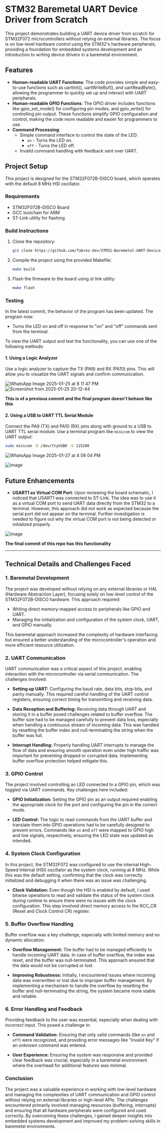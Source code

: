 # STM32 Baremetal UART Device Driver from Scratch

This project demonstrates building a UART device driver from scratch for STM32F072 microcontrollers without relying on external libraries. The focus is on low-level hardware control using the STM32's hardware peripherals, providing a foundation for embedded systems development and an introduction to writing device drivers in a baremetal environment.

## Features

- **Human-readable UART Functions**: The code provides simple and easy-to-use functions such as uartInit(), uartWriteBuf(), and uartReadByte(), allowing the programmer to quickly set up and interact with UART peripherals.
- **Human-readable GPIO Functions**: The GPIO driver includes functions like gpio_set_mode() for configuring pin modes, and gpio_write() for controlling pin output. These functions simplify GPIO configuration and control, making the code more readable and easier for programmers to use.
- **Command Processing**:
  - Simple command interface to control the state of the LED:
    - `on` - Turns the LED on.
    - `off` - Turns the LED off.
  - Invalid command handling with feedback sent over UART.

## Project Setup
This project is designed for the STM32F072B-DISCO board, which operates with the default 8 MHz HSI oscillator.

### Requirements
- STM32F072B-DISCO Board
- GCC toolchain for ARM
- ST-Link utility for flashing

### Build Instructions
1. Clone the repository:
   ```bash
   git clone https://github.com/Tabrez-dev/STM32-Baremetal-UART-Device-Driver-from-Scratch.git
   ```
2. Compile the project using the provided Makefile:
   ```bash
   make build
   ```
3. Flash the firmware to the board using st link utility:
   ```bash
   make flash
   ```
### Testing

In the latest commit, the behavior of the program has been updated. The program now:

- Turns the LED on and off in response to "on" and "off" commands sent from the terminal.

To view the UART output and test the functionality, you can use one of the following methods:

#### 1. Using a Logic Analyzer
Use a logic analyzer to capture the TX (PA9) and RX (PA10) pins. This will allow you to visualize the UART signals and confirm communication.

   ![WhatsApp Image 2025-01-25 at 8 11 47 PM](https://github.com/user-attachments/assets/bd43a69e-18e7-47f2-bb4e-fbba8264c7e4)
   ![Screenshot from 2025-01-25 20-12-44](https://github.com/user-attachments/assets/01c446c2-3f34-4932-b4e7-9852e2fd9023)

   **This is of a previous commit and the final program doesn't behave like this**

#### 2. Using a USB to UART TTL Serial Module
Connect the PA9 (TX) and PA10 (RX) pins along with ground to a USB to UART TTL serial module. Use a terminal program like `minicom` to view the UART output:

```bash
sudo minicom -D /dev/ttyUSB0 -b 115200
```

![WhatsApp Image 2025-01-27 at 4 08 04 PM](https://github.com/user-attachments/assets/421869f6-eb13-4221-8c4d-3a4c30c9a62f)

![image](https://github.com/user-attachments/assets/b73a2453-fb87-49c5-b08d-9dcf86a37d72)


## Future Enhancements
- **USART1 as Virtual COM Port**:
    Upon reviewing the board schematic, I noticed that USART1 was connected to ST-Link. The idea was to use it as a virtual COM port to send UART data directly from the STM32 to a terminal.
    However, this approach did not work as expected because the serial port did not appear on the terminal. Further investigation is needed to figure out why the virtual COM port is not being detected or initialized properly.

![image](https://github.com/user-attachments/assets/2e8a849f-f263-45ad-9f96-3c8c103f0132)

**The final commit of this repo has this functionality**

---

## Technical Details and Challenges Faced

### 1. Baremetal Development
The project was developed without relying on any external libraries or HAL (Hardware Abstraction Layer), focusing solely on low-level control of the STM32F072B-DISCO hardware. This approach required:

- Writing direct memory-mapped access to peripherals like GPIO and UART.
- Managing the initialization and configuration of the system clock, UART, and GPIO manually.

This baremetal approach increased the complexity of hardware interfacing but ensured a better understanding of the microcontroller's operation and more efficient resource utilization.

### 2. UART Communication
UART communication was a critical aspect of this project, enabling interaction with the microcontroller via serial communication. The challenges involved:

- **Setting up UART:** Configuring the baud rate, data bits, stop bits, and parity manually. This required careful handling of the UART control registers, ensuring correct timing for transmitting and receiving data.
  
- **Data Reception and Buffering:** Receiving data through UART and storing it in a buffer posed challenges related to buffer overflow. The buffer size had to be managed carefully to prevent data loss, especially when handling a continuous stream of incoming data. This was handled by resetting the buffer index and null-terminating the string when the buffer was full.

- **Interrupt Handling:** Properly handling UART interrupts to manage the flow of data and ensuring smooth operation even under high traffic was important for preventing dropped or corrupted data. Implementing buffer overflow protection helped mitigate this.

### 3. GPIO Control
The project involved controlling an LED connected to a GPIO pin, which was toggled via UART commands. Key challenges here included:

- **GPIO Initialization:** Setting the GPIO pin as an output required enabling the appropriate clock for the port and configuring the pin in the correct mode.
  
- **LED Control:** The logic to read commands from the UART buffer and translate them into GPIO operations had to be carefully designed to prevent errors. Commands like `on` and `off` were mapped to GPIO high and low signals, respectively, ensuring the LED state was updated as intended.

### 4. System Clock Configuration
In this project, the STM32F072 was configured to use the internal High-Speed Internal (HSI) oscillator as the system clock, running at 8 MHz. While this was the default setting, confirming that the clock was correctly initialized and debugging it when there was an issue was challenging.

- **Clock Validation:** Even though the HSI is enabled by default, I used bitwise operations to read and validate the status of the system clock during runtime to ensure there were no issues with the clock configuration. This step involved direct memory access to the RCC_CR (Reset and Clock Control CR) register.

### 5. Buffer Overflow Handling
Buffer overflow was a key challenge, especially with limited memory and no dynamic allocation:

- **Overflow Management:** The buffer had to be managed efficiently to handle incoming UART data. In case of buffer overflow, the index was reset, and the buffer was null-terminated. This approach ensured that the data would not be corrupted or lost.
  
- **Improving Robustness:** Initially, I encountered issues where incoming data was overwritten or lost due to improper buffer management. By implementing a mechanism to handle the overflow by resetting the buffer and null-terminating the string, the system became more stable and reliable.

### 6. Error Handling and Feedback
Providing feedback to the user was essential, especially when dealing with incorrect input. This posed a challenge in:

- **Command Validation:** Ensuring that only valid commands (like `on` and `off`) were recognized, and providing error messages like "Invalid Key" if an unknown command was entered.

- **User Experience:** Ensuring the system was responsive and provided clear feedback was crucial, especially in a baremetal environment where the overhead for additional features was minimal.

### Conclusion
The project was a valuable experience in working with low-level hardware and managing the complexities of UART communication and GPIO control without relying on external libraries or high-level APIs. The challenges encountered primarily involved managing resources (buffering, interrupts) and ensuring that all hardware peripherals were configured and used correctly. By overcoming these challenges, I gained deeper insights into embedded systems development and improved my problem-solving skills in baremetal environments.

